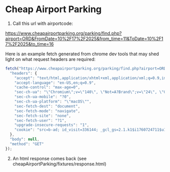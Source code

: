 Cheap Airport Parking
=====================

1. Call this url with airportcode:

https://www.cheapairportparking.org/parking/find.php?airport=ORD&FromDate=10%2F17%2F2025&from_time=11&ToDate=10%2F17%2F2025&to_time=16

Here is an example fetch generated from chrome dev tools that may shed light on what request headers are required:

```js
fetch("https://www.cheapairportparking.org/parking/find.php?airport=ORD&FromDate=10%2F17%2F2025&from_time=11&ToDate=10%2F17%2F2025&to_time=16", {
  "headers": {
    "accept": "text/html,application/xhtml+xml,application/xml;q=0.9,image/avif,image/webp,image/apng,*/*;q=0.8,application/signed-exchange;v=b3;q=0.7",
    "accept-language": "en-US,en;q=0.9",
    "cache-control": "max-age=0",
    "sec-ch-ua": "\"Chromium\";v=\"140\", \"Not=A?Brand\";v=\"24\", \"Google Chrome\";v=\"140\"",
    "sec-ch-ua-mobile": "?0",
    "sec-ch-ua-platform": "\"macOS\"",
    "sec-fetch-dest": "document",
    "sec-fetch-mode": "navigate",
    "sec-fetch-site": "none",
    "sec-fetch-user": "?1",
    "upgrade-insecure-requests": "1",
    "cookie": "src=b-ad; id_visit=336144; _gcl_gs=2.1.k1$i1760724711$u196231934; _gcl_au=1.1.830603908.1760724712; _ga=GA1.1.1534312281.1760724713; airport=ORD; _from=10-17-2025_11; _to=10-17-2025_16; _gcl_aw=GCL.1760724737.CjwKCAjw0sfHBhB6EiwAQtv5qROMDwpVndDhAl8WL_xHaWnZArxiimi29opbnJhgdCy12EFJ-A3coxoCXjsQAvD_BwE; __stripe_mid=c4c559b3-d0d8-43cd-a42c-98d81139684f105db4; __stripe_sid=e3a7da69-110c-4968-b8b9-340972a0a557185c8d; find=3; n_pages=6; _ga_ZPRNV66112=GS2.1.s1760724712$o1$g1$t1760724889$j60$l0$h0"
  },
  "body": null,
  "method": "GET"
});
```

2. An html response comes back (see cheapAirportParking/fixtures/response.html)